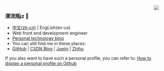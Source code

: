 <img align="right" src="https://github-readme-stats.vercel.app/api?username=jzplp&show_icons=true&icon_color=CE1D2D&text_color=718096&bg_color=ffffff&hide_title=true" />

### 漂流瓶jz 👋
- [中文(zh-cn)](/README.md) | EngLish(en-us)
- Web front end development engineer
- [Personal technology blog](https://jzplp.github.io/)
- You can still find me in these places:
- [GitHub](https://github.com/jzplp) | 
  [CSDN Blog](https://jzplp.blog.csdn.net) | 
  [Juejin](https://juejin.cn/user/3694779980078877) | 
  [Zhihu](https://www.zhihu.com/people/jia-zhen-57)

If you also want to have such a personal profile, you can refer to: [How to display a personal profile on Github](https://jzplp.github.io/2023/blog-github.html#在github用户首页展示个人简介)
